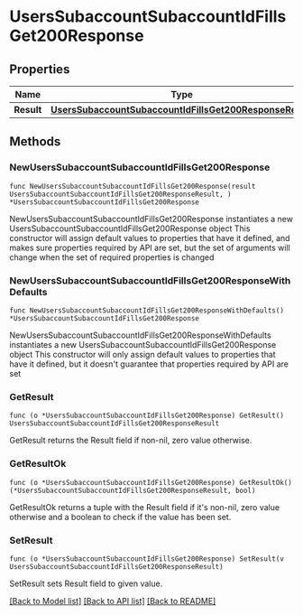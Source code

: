 # UsersSubaccountSubaccountIdFillsGet200Response

## Properties

Name | Type | Description | Notes
------------ | ------------- | ------------- | -------------
**Result** | [**UsersSubaccountSubaccountIdFillsGet200ResponseResult**](UsersSubaccountSubaccountIdFillsGet200ResponseResult.md) |  | 

## Methods

### NewUsersSubaccountSubaccountIdFillsGet200Response

`func NewUsersSubaccountSubaccountIdFillsGet200Response(result UsersSubaccountSubaccountIdFillsGet200ResponseResult, ) *UsersSubaccountSubaccountIdFillsGet200Response`

NewUsersSubaccountSubaccountIdFillsGet200Response instantiates a new UsersSubaccountSubaccountIdFillsGet200Response object
This constructor will assign default values to properties that have it defined,
and makes sure properties required by API are set, but the set of arguments
will change when the set of required properties is changed

### NewUsersSubaccountSubaccountIdFillsGet200ResponseWithDefaults

`func NewUsersSubaccountSubaccountIdFillsGet200ResponseWithDefaults() *UsersSubaccountSubaccountIdFillsGet200Response`

NewUsersSubaccountSubaccountIdFillsGet200ResponseWithDefaults instantiates a new UsersSubaccountSubaccountIdFillsGet200Response object
This constructor will only assign default values to properties that have it defined,
but it doesn't guarantee that properties required by API are set

### GetResult

`func (o *UsersSubaccountSubaccountIdFillsGet200Response) GetResult() UsersSubaccountSubaccountIdFillsGet200ResponseResult`

GetResult returns the Result field if non-nil, zero value otherwise.

### GetResultOk

`func (o *UsersSubaccountSubaccountIdFillsGet200Response) GetResultOk() (*UsersSubaccountSubaccountIdFillsGet200ResponseResult, bool)`

GetResultOk returns a tuple with the Result field if it's non-nil, zero value otherwise
and a boolean to check if the value has been set.

### SetResult

`func (o *UsersSubaccountSubaccountIdFillsGet200Response) SetResult(v UsersSubaccountSubaccountIdFillsGet200ResponseResult)`

SetResult sets Result field to given value.



[[Back to Model list]](../README.md#documentation-for-models) [[Back to API list]](../README.md#documentation-for-api-endpoints) [[Back to README]](../README.md)


